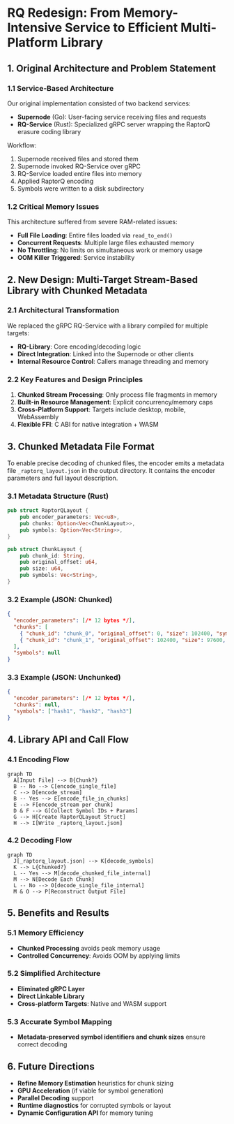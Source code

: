# RQ Redesign: From Memory-Intensive Service to Efficient Multi-Platform Library

## 1. Original Architecture and Problem Statement

### 1.1 Service-Based Architecture

Our original implementation consisted of two backend services:

- **Supernode** (Go): User-facing service receiving files and requests
- **RQ-Service** (Rust): Specialized gRPC server wrapping the RaptorQ erasure coding library

Workflow:

1. Supernode received files and stored them
2. Supernode invoked RQ-Service over gRPC
3. RQ-Service loaded entire files into memory
4. Applied RaptorQ encoding
5. Symbols were written to a disk subdirectory

### 1.2 Critical Memory Issues

This architecture suffered from severe RAM-related issues:

- **Full File Loading**: Entire files loaded via `read_to_end()`
- **Concurrent Requests**: Multiple large files exhausted memory
- **No Throttling**: No limits on simultaneous work or memory usage
- **OOM Killer Triggered**: Service instability

## 2. New Design: Multi-Target Stream-Based Library with Chunked Metadata

### 2.1 Architectural Transformation

We replaced the gRPC RQ-Service with a library compiled for multiple targets:

- **RQ-Library**: Core encoding/decoding logic
- **Direct Integration**: Linked into the Supernode or other clients
- **Internal Resource Control**: Callers manage threading and memory

### 2.2 Key Features and Design Principles

1. **Chunked Stream Processing**: Only process file fragments in memory
2. **Built-in Resource Management**: Explicit concurrency/memory caps
3. **Cross-Platform Support**: Targets include desktop, mobile, WebAssembly
4. **Flexible FFI**: C ABI for native integration + WASM

## 3. Chunked Metadata File Format

To enable precise decoding of chunked files, the encoder emits a metadata file `_raptorq_layout.json` in the output directory. It contains the encoder parameters and full layout description.

### 3.1 Metadata Structure (Rust)

```rust
pub struct RaptorQLayout {
    pub encoder_parameters: Vec<u8>,
    pub chunks: Option<Vec<ChunkLayout>>,
    pub symbols: Option<Vec<String>>,
}

pub struct ChunkLayout {
    pub chunk_id: String,
    pub original_offset: u64,
    pub size: u64,
    pub symbols: Vec<String>,
}
```

### 3.2 Example (JSON: Chunked)

```json
{
  "encoder_parameters": [/* 12 bytes */],
  "chunks": [
    { "chunk_id": "chunk_0", "original_offset": 0, "size": 102400, "symbols": ["hash1", "hash2"] },
    { "chunk_id": "chunk_1", "original_offset": 102400, "size": 97600, "symbols": ["hash3", "hash4"] }
  ],
  "symbols": null
}
```

### 3.3 Example (JSON: Unchunked)

```json
{
  "encoder_parameters": [/* 12 bytes */],
  "chunks": null,
  "symbols": ["hash1", "hash2", "hash3"]
}
```

## 4. Library API and Call Flow

### 4.1 Encoding Flow

```mermaid
graph TD
  A[Input File] --> B{Chunk?}
  B -- No --> C[encode_single_file]
  C --> D[encode_stream]
  B -- Yes --> E[encode_file_in_chunks]
  E --> F[encode_stream per chunk]
  D & F --> G[Collect Symbol IDs + Params]
  G --> H[Create RaptorQLayout Struct]
  H --> I[Write _raptorq_layout.json]
```

### 4.2 Decoding Flow

```mermaid
graph TD
  J[_raptorq_layout.json] --> K[decode_symbols]
  K --> L{Chunked?}
  L -- Yes --> M[decode_chunked_file_internal]
  M --> N[Decode Each Chunk]
  L -- No --> O[decode_single_file_internal]
  M & O --> P[Reconstruct Output File]
```

## 5. Benefits and Results

### 5.1 Memory Efficiency

- **Chunked Processing** avoids peak memory usage
- **Controlled Concurrency**: Avoids OOM by applying limits

### 5.2 Simplified Architecture

- **Eliminated gRPC Layer**
- **Direct Linkable Library**
- **Cross-platform Targets**: Native and WASM support

### 5.3 Accurate Symbol Mapping

- **Metadata-preserved symbol identifiers and chunk sizes** ensure correct decoding

## 6. Future Directions

- **Refine Memory Estimation** heuristics for chunk sizing
- **GPU Acceleration** (if viable for symbol generation)
- **Parallel Decoding** support
- **Runtime diagnostics** for corrupted symbols or layout
- **Dynamic Configuration API** for memory tuning

